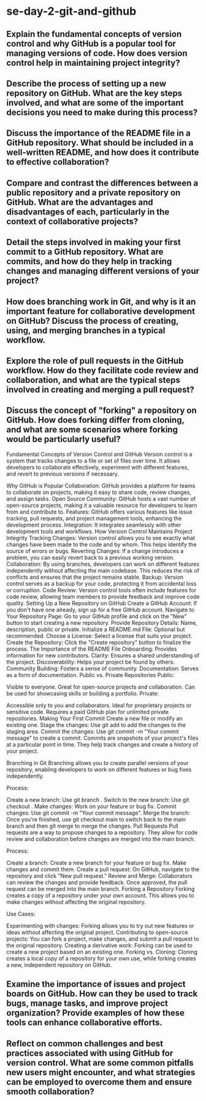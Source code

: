 # se-day-2-git-and-github
## Explain the fundamental concepts of version control and why GitHub is a popular tool for managing versions of code. How does version control help in maintaining project integrity?

## Describe the process of setting up a new repository on GitHub. What are the key steps involved, and what are some of the important decisions you need to make during this process?

## Discuss the importance of the README file in a GitHub repository. What should be included in a well-written README, and how does it contribute to effective collaboration?

## Compare and contrast the differences between a public repository and a private repository on GitHub. What are the advantages and disadvantages of each, particularly in the context of collaborative projects?

## Detail the steps involved in making your first commit to a GitHub repository. What are commits, and how do they help in tracking changes and managing different versions of your project?

## How does branching work in Git, and why is it an important feature for collaborative development on GitHub? Discuss the process of creating, using, and merging branches in a typical workflow.

## Explore the role of pull requests in the GitHub workflow. How do they facilitate code review and collaboration, and what are the typical steps involved in creating and merging a pull request?

## Discuss the concept of "forking" a repository on GitHub. How does forking differ from cloning, and what are some scenarios where forking would be particularly useful?
Fundamental Concepts of Version Control and GitHub
Version control is a system that tracks changes to a file or set of files over time. It allows developers to collaborate effectively, experiment with different features, and revert to previous versions if necessary.

Why GitHub is Popular
Collaboration: GitHub provides a platform for teams to collaborate on projects, making it easy to share code, review changes, and assign tasks.
Open Source Community: GitHub hosts a vast number of open-source projects, making it a valuable resource for developers to learn from and contribute to.
Features: GitHub offers various features like issue tracking, pull requests, and project management tools, enhancing the development process.
Integration: It integrates seamlessly with other development tools and workflows.
How Version Control Maintains Project Integrity
Tracking Changes: Version control allows you to see exactly what changes have been made to the code and by whom. This helps identify the source of errors or bugs.
Reverting Changes: If a change introduces a problem, you can easily revert back to a previous working version.
Collaboration: By using branches, developers can work on different features independently without affecting the main codebase. This reduces the risk of conflicts and ensures that the project remains stable.
Backup: Version control serves as a backup for your code, protecting it from accidental loss or corruption.
Code Review: Version control tools often include features for code review, allowing team members to provide feedback and improve code quality.
Setting Up a New Repository on GitHub
Create a GitHub Account: If you don't have one already, sign up for a free GitHub account.
Navigate to Your Repository Page: Go to your GitHub profile and click on the "New" button to start creating a new repository.
Provide Repository Details: Name, description, public or private.
Initialize a README.md File: Optional but recommended.
Choose a License: Select a license that suits your project.
Create the Repository: Click the "Create repository" button to finalize the process.
The Importance of the README File
Onboarding: Provides information for new contributors.
Clarity: Ensures a shared understanding of the project.
Discoverability: Helps your project be found by others.
Community Building: Fosters a sense of community.
Documentation: Serves as a form of documentation.
Public vs. Private Repositories
Public:

Visible to everyone.
Great for open-source projects and collaboration.
Can be used for showcasing skills or building a portfolio.
Private:

Accessible only to you and collaborators.
Ideal for proprietary projects or sensitive code.
Requires a paid GitHub plan for unlimited private repositories.
Making Your First Commit
Create a new file or modify an existing one.
Stage the changes: Use git add <filename> to add the changes to the staging area.
Commit the changes: Use git commit -m "Your commit message" to create a commit.
Commits are snapshots of your project's files at a particular point in time. They help track changes and create a history of your project.

Branching in Git
Branching allows you to create parallel versions of your repository, enabling developers to work on different features or bug fixes independently.

Process:

Create a new branch: Use git branch <branch-name>.
Switch to the new branch: Use git checkout <branch-name>.
Make changes: Work on your feature or bug fix.
Commit changes: Use git commit -m "Your commit message".
Merge the branch: Once you're finished, use git checkout main to switch back to the main branch and then git merge <branch-name> to merge the changes.
Pull Requests
Pull requests are a way to propose changes to a repository. They allow for code review and collaboration before changes are merged into the main branch.

Process:

Create a branch: Create a new branch for your feature or bug fix.
Make changes and commit them.
Create a pull request: On GitHub, navigate to the repository and click "New pull request."
Review and Merge: Collaborators can review the changes and provide feedback. Once approved, the pull request can be merged into the main branch.
Forking a Repository
Forking creates a copy of a repository under your own account. This allows you to make changes without affecting the original repository.

Use Cases:

Experimenting with changes: Forking allows you to try out new features or ideas without affecting the original project.
Contributing to open-source projects: You can fork a project, make changes, and submit a pull request to the original repository.
Creating a derivative work: Forking can be used to create a new project based on an existing one.
Forking vs. Cloning: Cloning creates a local copy of a repository for your own use, while forking creates a new, independent repository on GitHub.









## Examine the importance of issues and project boards on GitHub. How can they be used to track bugs, manage tasks, and improve project organization? Provide examples of how these tools can enhance collaborative efforts.

## Reflect on common challenges and best practices associated with using GitHub for version control. What are some common pitfalls new users might encounter, and what strategies can be employed to overcome them and ensure smooth collaboration?
